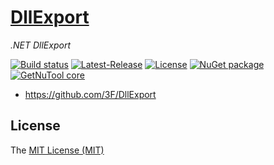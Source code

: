 # [DllExport](https://github.com/3F/DllExport)

*.NET DllExport*


[![Build status](https://ci.appveyor.com/api/projects/status/yh1pnuhaqk8h334h/branch/master?svg=true)](https://ci.appveyor.com/project/3Fs/dllexport/branch/master)
[![Latest-Release](https://img.shields.io/github/release/3F/DllExport.svg)](https://github.com/3F/DllExport/releases/latest)
[![License](https://img.shields.io/badge/License-MIT-74A5C2.svg)](https://github.com/3F/DllExport/blob/master/LICENSE)
[![NuGet package](https://img.shields.io/nuget/v/DllExport.svg)](https://www.nuget.org/packages/DllExport/) 
[![GetNuTool core](https://img.shields.io/badge/GetNuTool-core-93C10B.svg)](https://github.com/3F/GetNuTool)


* https://github.com/3F/DllExport

## License

The [MIT License (MIT)](https://github.com/3F/DllExport/blob/master/LICENSE)
